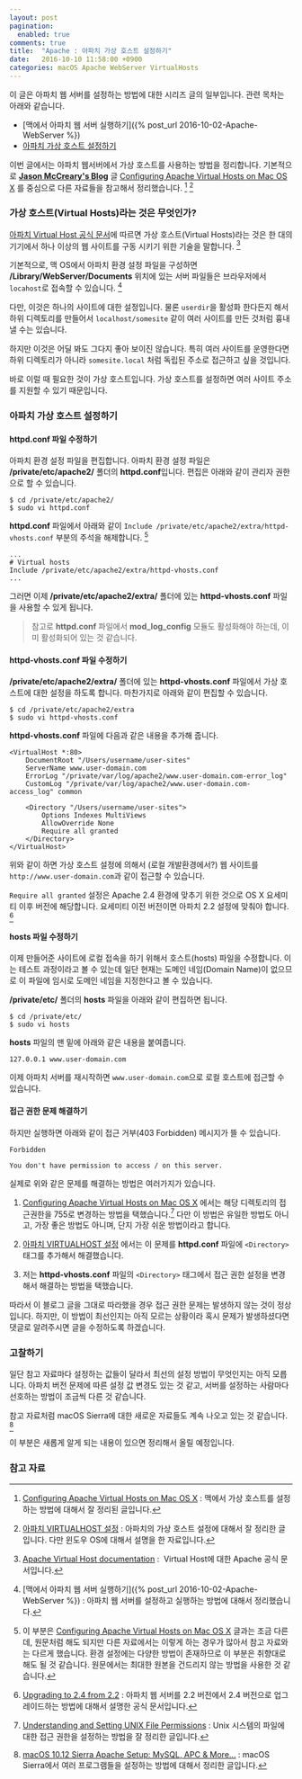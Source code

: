 ```yaml
---
layout: post
pagination:
  enabled: true
comments: true
title:  "Apache : 아파치 가상 호스트 설정하기"
date:   2016-10-10 11:58:00 +0900
categories: macOS Apache WebServer VirtualHosts
---
```


이 글은 아파치 웹 서버를 설정하는 방법에 대한 시리즈 글의 일부입니다. 관련 목차는 아래와 같습니다.

* [맥에서 아파치 웹 서버 실행하기]({% post_url 2016-10-02-Apache-WebServer %})
* [아파치 가상 호스트 설정하기]()

이번 글에서는 아파치 웹서버에서 가상 호스트를 사용하는 방법을 정리합니다. 기본적으로 [**Jason McCreary's  Blog**](https://jason.pureconcepts.net) 글 [Configuring Apache Virtual Hosts on Mac OS X](http://jason.pureconcepts.net/2014/11/configure-apache-virtualhost-mac-os-x/) 를 중심으로 다른 자료들을 참고해서 정리했습니다. [^pureconcepts]  [^joont]

### 가상 호스트(Virtual Hosts)라는 것은 무엇인가?

[아파치 Virtual Host 공식 문서](http://httpd.apache.org/docs/current/en/vhosts/)에 따르면 가상 호스트(Virtual Hosts)라는 것은 한 대의 기기에서 하나 이상의 웹 사이트를 구동 시키기 위한 기술을 말합니다. [^docs-vhosts]

기본적으로, 맥 OS에서 아파치 환경 설정 파일을 구성하면 **/Library/WebServer/Documents** 위치에 있는 서버 파일들은 브라우저에서 `locahost`로 접속할 수 있습니다. [^Apache-WebServer]

다만, 이것은 하나의 사이트에 대한 설정입니다. 물론 `userdir`을 활성화 한다든지 해서 하위 디렉토리를 만들어서 `localhost/somesite` 같이 여러 사이트를 만든 것처럼 흉내낼 수는 있습니다.

하지만 이것은 어딜 봐도 그다지 좋아 보이진 않습니다. 특히 여러 사이트를 운영한다면 하위 디렉토리가 아니라 `somesite.local` 처럼 독립된 주소로 접근하고 싶을 것입니다.

바로 이럴 때 필요한 것이 가상 호스트입니다. 가상 호스트를 설정하면 여러 사이트 주소를 지원할 수 있기 때문입니다.

### 아파치 가상 호스트 설정하기

#### httpd.conf 파일 수정하기

아파치 환경 설정 파일을 편집합니다. 아파치 환경 설정 파일은 **/private/etc/apache2/** 폴더의 **httpd.conf**입니다. 편집은 아래와 같이 관리자 권한으로 할 수 있습니다.

```
$ cd /private/etc/apache2/
$ sudo vi httpd.conf
```

**httpd.conf** 파일에서 아래와 같이 `Include /private/etc/apache2/extra/httpd-vhosts.conf` 부분의 주석을 해제합니다. [^difference]  

```
...
# Virtual hosts
Include /private/etc/apache2/extra/httpd-vhosts.conf
...
```

그러면 이제 **/private/etc/apache2/extra/** 폴더에 있는 **httpd-vhosts.conf** 파일을 사용할 수 있게 됩니다.

> 참고로 **httpd.conf** 파일에서 **mod\_log\_config** 모듈도 활성화해야 하는데, 이미 활성화되어 있는 것 같습니다.

#### httpd-vhosts.conf 파일 수정하기

**/private/etc/apache2/extra/** 폴더에 있는 **httpd-vhosts.conf** 파일에서 가상 호스트에 대한 설정을 하도록 합니다. 마찬가지로 아래와 같이 편집할 수 있습니다.

```
$ cd /private/etc/apache2/extra
$ sudo vi httpd-vhosts.conf
```

**httpd-vhosts.conf** 파일에 다음과 같은 내용을 추가해 줍니다.

```
<VirtualHost *:80>
    DocumentRoot "/Users/username/user-sites"
    ServerName www.user-domain.com
    ErrorLog "/private/var/log/apache2/www.user-domain.com-error_log"
    CustomLog "/private/var/log/apache2/www.user-domain.com-access_log" common

    <Directory "/Users/username/user-sites">
        Options Indexes MultiViews
        AllowOverride None
        Require all granted        
    </Directory>
</VirtualHost>
```

위와 같이 하면 가상 호스트 설정에 의해서 (로컬 개발환경에서?) 웹 사이트를 `http://www.user-domain.com`과 같이 접근할 수 있습니다.

`Require all granted` 설정은 Apache 2.4 환경에 맞추기 위한 것으로 OS X 요세미티 이후 버전에 해당합니다. 요세미티 이전 버전이면 아파치 2.2 설정에 맞춰야 합니다. [^docs-upgrading]

#### hosts 파일 수정하기

이제 만들어준 사이트에 로컬 접속을 하기 위해서 호스트(hosts) 파일을 수정합니다. 이는 테스트 과정이라고 볼 수 있는데 일단 현재는 도메인 네임(Domain Name)이 없으므로 이 파일에 임시로 도메인 네임을 지정한다고 볼 수 있습니다.

**/private/etc/** 폴더의 **hosts** 파일을 아래와 같이 편집하면 됩니다.

```
$ cd /private/etc/
$ sudo vi hosts
```

**hosts** 파일의 맨 밑에 아래와 같은 내용을 붙여줍니다.

```
127.0.0.1 www.user-domain.com
```

이제 아파치 서버를 재시작하면 `www.user-domain.com`으로 로컬 호스트에 접근할 수 있습니다.

#### 접근 권한 문제 해결하기

하지만 실행하면 아래와 같이 접근 거부(403 Forbidden) 메시지가 뜰 수 있습니다.

```
Forbidden

You don't have permission to access / on this server.
```

실제로 위와 같은 문제를 해결하는 방법은 여러가지가 있습니다.

1. [Configuring Apache Virtual Hosts on Mac OS X](http://jason.pureconcepts.net/2014/11/configure-apache-virtualhost-mac-os-x/) 에서는 해당 디렉토리의 접근권한을 755로 변경하는 방법을 택했습니다.[^uci] 다만 이 방법은 유일한 방법도 아니고, 가장 좋은 방법도 아니며, 단지 가장 쉬운 방법이라고 합니다.

2. [아파치 VIRTUALHOST 설정](http://joont.tistory.com/46) 에서는 이 문제를 **httpd.conf** 파일에 `<Directory>` 태그를 추가해서 해결했습니다.

3. 저는 **httpd-vhosts.conf** 파일의 `<Directory>` 태그에서 접근 권한 설정을 변경해서 해결하는 방법을 택했습니다.

따라서 이 블로그 글을 그대로 따라했을 경우 접근 권한 문제는 발생하지 않는 것이 정상입니다. 하지만, 이 방법이 최선인지는 아직 모르는 상황이라 혹시 문제가 발생하셨다면 댓글로 알려주시면 글을 수정하도록 하겠습니다.

<!--
### mod_wsgi 설치

내용을 추가할 예정입니다.[^modwsgi]  [^jakowicz]  [^mod-wsgi]  [^docs-modwsgi]  [^flask]  [^egloos]  [^novafactory]
-->

### 고찰하기

일단 참고 자료마다 설정하는 값들이 달라서 최선의 설정 방법이 무엇인지는 아직 모릅니다. 아파치 버전 문제에 따른 설정 값 변경도 있는 것 같고, 서버를 설정하는 사람마다 선호하는 방법이 조금씩 다른 것 같습니다.

참고 자료처럼 macOS Sierra에 대한 새로운 자료들도 계속 나오고 있는 것 같습니다. [^sierra-apache]

이 부분은 새롭게 알게 되는  내용이 있으면 정리해서 올릴 예정입니다.

### 참고 자료

[^pureconcepts]: [Configuring Apache Virtual Hosts on Mac OS X](http://jason.pureconcepts.net/2014/11/configure-apache-virtualhost-mac-os-x/) : 맥에서 가상 호스트를 설정하는 방법에 대해서 잘 정리된 글입니다.

[^joont]: [아파치 VIRTUALHOST 설정](http://joont.tistory.com/46) : 아파치의 가상 호스트 설정에 대해서 잘 정리한 글입니다. 다만 윈도우 OS에 대해서 설명을 한 자료입니다.

[^docs-vhosts]: [Apache Virtual Host documentation](http://httpd.apache.org/docs/current/en/vhosts/) :  Virtual Host에 대한 Apache 공식 문서입니다.

[^Apache-WebServer]: [맥에서 아파치 웹 서버 실행하기]({% post_url 2016-10-02-Apache-WebServer %}) : 아파치 웹 서버를 설정하고 실행하는 방법에 대해서 정리했습니다.

[^difference]: 이 부분은 [Configuring Apache Virtual Hosts on Mac OS X](http://jason.pureconcepts.net/2014/11/configure-apache-virtualhost-mac-os-x/) 글과는 조금 다른데, 원문처럼 해도 되지만 다른 자료에서는 이렇게 하는 경우가 많아서 참고 자료와는 다르게 했습니다. 환경 설정에는 다양한 방법이 존재하므로 이 부분은 취향대로 해도 될 것 같습니다. 원문에서는 최대한 원본을 건드리지 않는 방법을 사용한 것 같습니다.

[^docs-upgrading]: [Upgrading to 2.4 from 2.2](http://httpd.apache.org/docs/2.4/upgrading.html#run-time) : 아파치 웹 서버를 2.2 버전에서 2.4 버전으로 업그레이드하는 방법에 대해서 설명한 공식 문서입니다.

[^uci]: [Understanding and Setting UNIX File Permissions](https://www.ics.uci.edu/computing/linux/file-security.php) : Unix 시스템의 파일에 대한 접근 권한을 설정하는 방법을 잘 정리한 글입니다.

[^modwsgi]: [Quick Installation Guide](https://modwsgi.readthedocs.io/en/develop/user-guides/quick-installation-guide.html) : mod_wsgi 설치 방법에 대해 설명한 공식 문서입니다.

[^jakowicz]: [Setting up the Apache WSGI module on OSX 10.9](http://www.jakowicz.com/setting-up-apache-wsgi-module-on-osx-10-9/)

[^mod-wsgi]: [mod_wsgi](https://modwsgi.readthedocs.io/en/develop/)

[^docs-modwsgi]: [How to use Django with Apache and mod_wsgi](https://docs.djangoproject.com/en/1.10/howto/deployment/wsgi/modwsgi/)

[^flask]: [mod_wsgi (아파치)](http://flask-docs-kr.readthedocs.io/ko/latest/deploying/mod_wsgi.html) : Flask 서버의 문서에 Apache 웹서버를 사용하고 있다면, mod_wsgi 를 사용할 것을 고려하라고 하는 글이 있습니다.

[^egloos]: [Django + Apache + mod_wsgi 연동 방법](http://egloos.zum.com/killins/v/3013358)

[^novafactory]: [Python, Flask, WSGI, Apache 설정 삽질 ㅠ on CentOS 6](http://novafactory.net/archives/3074)

[^sierra-apache]: [macOS 10.12 Sierra Apache Setup: MySQL, APC & More...](https://getgrav.org/blog/macos-sierra-apache-mysql-vhost-apc) : macOS Sierra에서 여러 프로그램들을 설정하는 방법에 대해서 정리한 글입니다.
